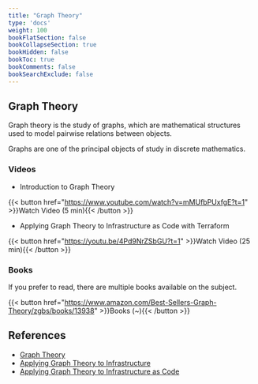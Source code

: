 ```yaml
---
title: "Graph Theory"
type: 'docs'
weight: 100
bookFlatSection: false
bookCollapseSection: true
bookHidden: false
bookToc: true
bookComments: false
bookSearchExclude: false
---
```


## Graph Theory

Graph theory is the study of graphs, which are mathematical structures used to model pairwise relations between objects.

Graphs are one of the principal objects of study in discrete mathematics.

### Videos

- Introduction to Graph Theory

{{< button href="https://www.youtube.com/watch?v=mMUfbPUxfgE?t=1" >}}Watch Video (5 min){{< /button >}}

- Applying Graph Theory to Infrastructure as Code with Terraform

{{< button href="https://youtu.be/4Pd9NrZSbGU?t=1" >}}Watch Video (25 min){{< /button >}}

### Books

If you prefer to read, there are multiple books available on the subject.

{{< button href="https://www.amazon.com/Best-Sellers-Graph-Theory/zgbs/books/13938" >}}Books (~){{< /button >}}

## References

- [Graph Theory](https://en.wikipedia.org/wiki/Graph_theory)
- [Applying Graph Theory to Infrastructure](https://www.youtube.com/watch?v=4Pd9NrZSbGU)
- [Applying Graph Theory to Infrastructure as Code](https://www.youtube.com/watch?v=Ce3RNfRbdZ0)
